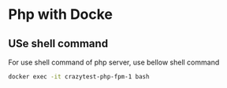 # Php with Docke

## USe shell command

For use shell command of php server, use bellow shell command
```sh
docker exec -it crazytest-php-fpm-1 bash
```

